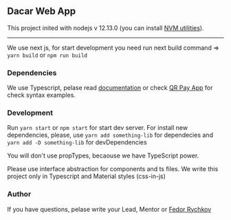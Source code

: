 ## Dacar Web App

This project inited with nodejs v 12.13.0 (you can install [NVM utilities](https://github.com/nvm-sh/nvm)).

---
We use next js, for start development you need run next build command => `yarn build` or `npm run build`


### Dependencies
We use Typescript, pelase read [documentation](https://www.typescriptlang.org/docs/handbook/typescript-in-5-minutes.html) or check [QR Pay App](https://github.com/laba-do/qr-pay-mobile) for check syntax examples.

### Development

Run `yarn start` or `npm start` for start dev server. For install new dependencies, please, use `yarn add something-lib` for dependecies and `yarn add -D something-lib` for devDependencies

You will don't use propTypes, becaouse we have TypeScript power.

Please use interface abstraction for components and ts files. We write this project only in Typescript and Material styles (css-in-js)

### Author
If you have questions, pelase write your Lead, Mentor or [Fedor Rychkov](https://staff.yandex.ru/fr?org_id=2037670&uid=1130000037334516)

